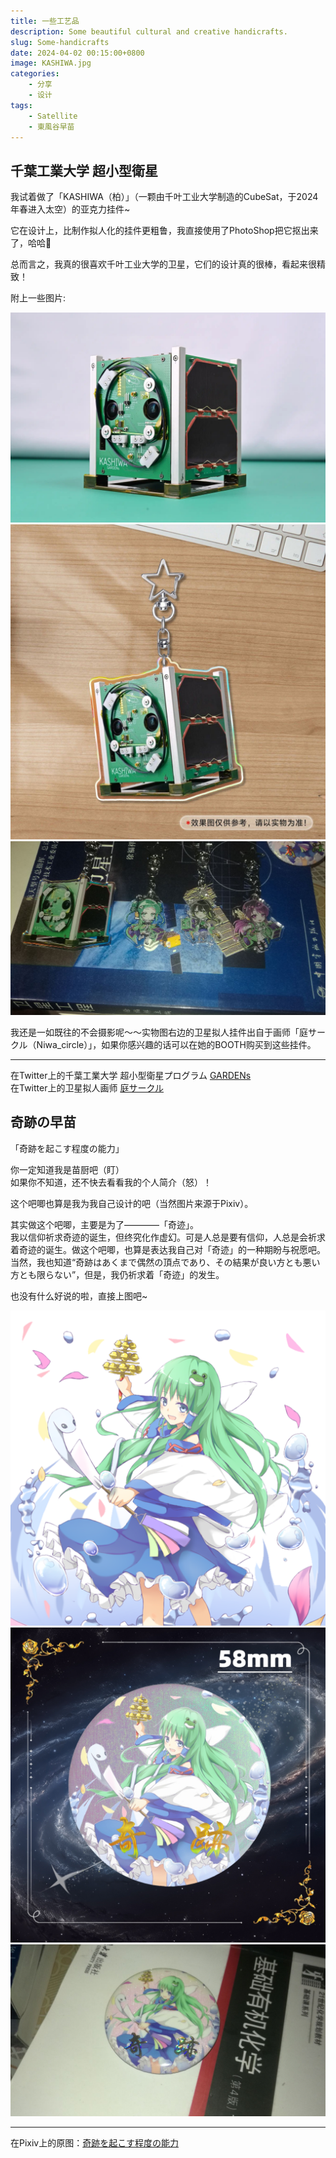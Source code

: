 ```yaml
---
title: 一些工艺品
description: Some beautiful cultural and creative handicrafts.
slug: Some-handicrafts
date: 2024-04-02 00:15:00+0800
image: KASHIWA.jpg
categories:
    - 分享
    - 设计
tags:
    - Satellite
    - 東風谷早苗
---
```


## 千葉工業大学 超小型衛星

我试着做了「KASHIWA（柏）」（一颗由千叶工业大学制造的CubeSat，于2024年春进入太空）的亚克力挂件~

它在设计上，比制作拟人化的挂件更粗鲁，我直接使用了PhotoShop把它抠出来了，哈哈🤣

总而言之，我真的很喜欢千叶工业大学的卫星，它们的设计真的很棒，看起来很精致！ 

附上一些图片:

![KASHIWA](KASHIWA.jpg)  
![预览图](Sat-Preview-image.jpg)  
![实物图](Sat-Actual-Pic.jpg)  

我还是一如既往的不会摄影呢～～实物图右边的卫星拟人挂件出自于画师「庭サークル（Niwa_circle）」，如果你感兴趣的话可以在她的BOOTH购买到这些挂件。

************

在Twitter上的千葉工業大学 超小型衛星プログラム [GARDENs](https://twitter.com/CitGardens)  
在Twitter上的卫星拟人画师 [庭サークル](https://twitter.com/niwa_circle)


## 奇跡の早苗

「奇跡を起こす程度の能力」

你一定知道我是苗厨吧（盯）  
如果你不知道，还不快去看看我的个人简介（怒）！


这个吧唧也算是我为我自己设计的吧（当然图片来源于Pixiv）。

其实做这个吧唧，主要是为了————「奇迹」。  
我以信仰祈求奇迹的诞生，但终究化作虚幻。可是人总是要有信仰，人总是会祈求着奇迹的诞生。做这个吧唧，也算是表达我自己对「奇迹」的一种期盼与祝愿吧。  
当然，我也知道“奇跡はあくまで偶然の頂点であり、その結果が良い方とも悪い方とも限らない”，但是，我仍祈求着「奇迹」的发生。  

也没有什么好说的啦，直接上图吧~

![原图](東風谷早苗.png)  
![预览图](Sanae-Preview-image.jpg)  
![实物图](Sanae-Actual-Pic.jpg)  

************

在Pixiv上的原图：[奇跡を起こす程度の能力](https://www.pixiv.net/artworks/46111711)

